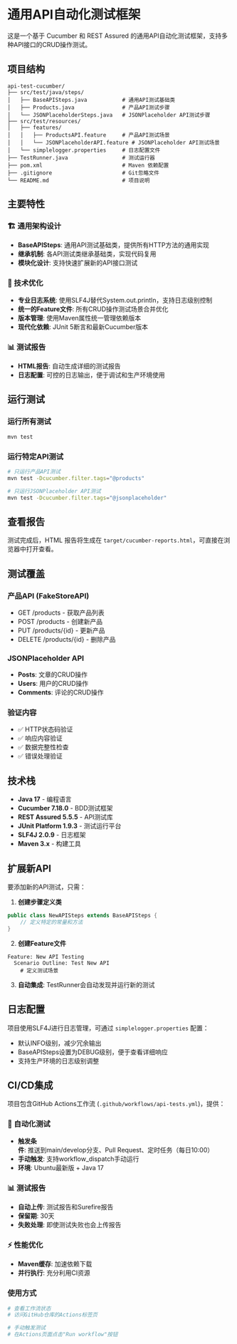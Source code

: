 # 通用API自动化测试框架

这是一个基于 Cucumber 和 REST Assured 的通用API自动化测试框架，支持多种API接口的CRUD操作测试。

## 项目结构

```
api-test-cucumber/
├── src/test/java/steps/
│   ├── BaseAPISteps.java           # 通用API测试基础类
│   ├── Products.java               # 产品API测试步骤
│   └── JSONPlaceholderSteps.java   # JSONPlaceholder API测试步骤
├── src/test/resources/
│   ├── features/
│   │   ├── ProductsAPI.feature     # 产品API测试场景
│   │   └── JSONPlaceholderAPI.feature # JSONPlaceholder API测试场景
│   └── simplelogger.properties     # 日志配置文件
├── TestRunner.java                 # 测试运行器
├── pom.xml                         # Maven 依赖配置
├── .gitignore                      # Git忽略文件
└── README.md                       # 项目说明
```

## 主要特性

### 🏗️ 通用架构设计
- **BaseAPISteps**: 通用API测试基础类，提供所有HTTP方法的通用实现
- **继承机制**: 各API测试类继承基础类，实现代码复用
- **模块化设计**: 支持快速扩展新的API接口测试

### 🔧 技术优化
- **专业日志系统**: 使用SLF4J替代System.out.println，支持日志级别控制
- **统一的Feature文件**: 所有CRUD操作测试场景合并优化
- **版本管理**: 使用Maven属性统一管理依赖版本
- **现代化依赖**: JUnit 5断言和最新Cucumber版本

### 📊 测试报告
- **HTML报告**: 自动生成详细的测试报告
- **日志配置**: 可控的日志输出，便于调试和生产环境使用

## 运行测试

### 运行所有测试
```bash
mvn test
```

### 运行特定API测试
```bash
# 只运行产品API测试
mvn test -Dcucumber.filter.tags="@products"

# 只运行JSONPlaceholder API测试
mvn test -Dcucumber.filter.tags="@jsonplaceholder"
```

## 查看报告

测试完成后，HTML 报告将生成在 `target/cucumber-reports.html`，可直接在浏览器中打开查看。

## 测试覆盖

### 产品API (FakeStoreAPI)
- GET /products - 获取产品列表
- POST /products - 创建新产品
- PUT /products/{id} - 更新产品
- DELETE /products/{id} - 删除产品

### JSONPlaceholder API
- **Posts**: 文章的CRUD操作
- **Users**: 用户的CRUD操作
- **Comments**: 评论的CRUD操作

### 验证内容
- ✅ HTTP状态码验证
- ✅ 响应内容验证
- ✅ 数据完整性检查
- ✅ 错误处理验证

## 技术栈

- **Java 17** - 编程语言
- **Cucumber 7.18.0** - BDD测试框架
- **REST Assured 5.5.5** - API测试库
- **JUnit Platform 1.9.3** - 测试运行平台
- **SLF4J 2.0.9** - 日志框架
- **Maven 3.x** - 构建工具

## 扩展新API

要添加新的API测试，只需：

1. **创建步骤定义类**
```java
public class NewAPISteps extends BaseAPISteps {
    // 定义特定的常量和方法
}
```

2. **创建Feature文件**
```gherkin
Feature: New API Testing
  Scenario Outline: Test New API
    # 定义测试场景
```

3. **自动集成**: TestRunner会自动发现并运行新的测试

## 日志配置

项目使用SLF4J进行日志管理，可通过 `simplelogger.properties` 配置：
- 默认INFO级别，减少冗余输出
- BaseAPISteps设置为DEBUG级别，便于查看详细响应
- 支持生产环境的日志级别调整

## CI/CD集成

项目包含GitHub Actions工作流 (`.github/workflows/api-tests.yml`)，提供：

### 🚀 自动化测试
- **触发条件**: 推送到main/develop分支、Pull Request、定时任务（每日10:00）
- **手动触发**: 支持workflow_dispatch手动运行
- **环境**: Ubuntu最新版 + Java 17

### 📊 测试报告
- **自动上传**: 测试报告和Surefire报告
- **保留期**: 30天
- **失败处理**: 即使测试失败也会上传报告

### ⚡ 性能优化
- **Maven缓存**: 加速依赖下载
- **并行执行**: 充分利用CI资源

### 使用方式
```bash
# 查看工作流状态
# 访问GitHub仓库的Actions标签页

# 手动触发测试
# 在Actions页面点击"Run workflow"按钮
```